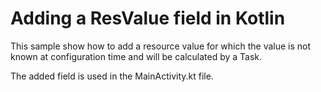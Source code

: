 # Adding a ResValue field in Kotlin

This sample show how to add a resource value for which the value is not known at 
configuration time and will be calculated by a Task.

The added field is used in the MainActivity.kt file.